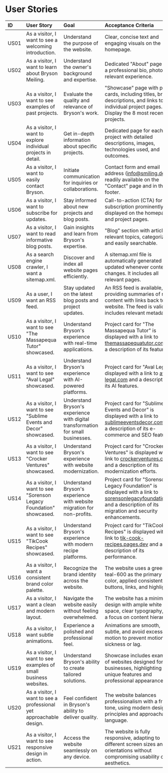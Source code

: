 # User Stories

| ID   | User Story                                                     | Goal                                                    | Acceptance Criteria                                                                                                                                   |
| :----- | :------------------------------------------------------------- | :------------------------------------------------------ | :---------------------------------------------------------------------------------------------------------------------------------------------------- |
| US01 | As a visitor, I want to see a welcoming introduction.          | Understand the purpose of the website.                  | Clear, concise text and engaging visuals on the homepage.                                                                                             |
| US02 | As a visitor, I want to learn about Bryson Meiling.            | Understand the owner's background and expertise.        | Dedicated "About" page with a professional bio, photo, and relevant experience.                                                                       |
| US03 | As a visitor, I want to see examples of past projects.         | Evaluate the quality and relevance of Bryson's work.    | "Showcase" page with project cards, including titles, brief descriptions, and links to individual project pages.  Display the 8 most recent projects. |
| US04 | As a visitor, I want to explore individual projects in detail. | Get in-depth information about specific projects.       | Dedicated page for each project with detailed descriptions, images, technologies used, and outcomes.                                                  |
| US05 | As a visitor, I want to easily contact Bryson.                 | Initiate communication for inquiries or collaborations. | Contact form and email address (<info@smiling.dev>) readily available on the "Contact" page and in the footer.                                        |
| US06 | As a visitor, I want to subscribe for updates.                 | Stay informed about new projects and blog posts.        | Call-to-action (CTA) for email subscription prominently displayed on the homepage and project pages.                                                  |
| US07 | As a visitor, I want to read informative blog posts.           | Gain insights and learn from Bryson's expertise.        | "Blog" section with articles on relevant topics, categorized and easily searchable.                                                                   |
| US08 | As a search engine crawler, I want a sitemap.xml.              | Discover and index all website pages efficiently.       | A sitemap.xml file is automatically generated and updated whenever content changes. It includes all relevant pages.                                    |
| US09 | As a user, I want an RSS feed.                                 | Stay updated on the latest blog posts and project updates. | An RSS feed is available, providing summaries of new content with links back to the website.  The feed is valid and includes relevant metadata.       |
| US10 | As a visitor, I want to see "The Massapequa Tutor" showcased. | Understand Bryson's experience with real-time applications. | Project card for "The Massapequa Tutor" is displayed with a link to [themassapequatutor.com](https://themassapequatutor.com) and a description of its features. |
| US11 | As a visitor, I want to see "Aval Legal" showcased.           | Understand Bryson's experience with AI-powered platforms.  | Project card for "Aval Legal" is displayed with a link to [aval-legal.com](https://aval-legal.com) and a description of its AI features.           |
| US12 | As a visitor, I want to see "Sublime Events and Decor" showcased. | Understand Bryson's experience with digital transformation for small businesses. | Project card for "Sublime Events and Decor" is displayed with a link to [sublimeeventsdecor.com](https://sublimeeventsdecor.com) and a description of its e-commerce and SEO features. |
| US13 | As a visitor, I want to see "Crocker Ventures" showcased.      | Understand Bryson's experience with website modernization. | Project card for "Crocker Ventures" is displayed with a link to [crockerventures.com](https://crockerventures.com) and a description of its modernization efforts. |
| US14 | As a visitor, I want to see "Sorenson Legacy Foundation" showcased. | Understand Bryson's experience with website migration for non-profits. | Project card for "Sorenson Legacy Foundation" is displayed with a link to [sorensonlegacyfoundation.org](https://sorensonlegacyfoundation.org) and a description of its migration and security enhancements. |
| US15 | As a visitor, I want to see "TikCook Recipes" showcased.       | Understand Bryson's experience with modern recipe platforms. | Project card for "TikCook Recipes" is displayed with a link to [tik-cook-recipes.pages.dev](https://tik-cook-recipes.pages.dev) and a description of its performance. |
| US16 | As a visitor, I want a consistent brand color palette.         | Recognize the brand identity across the website.        | The website uses a green teal-600 as the primary brand color, applied consistently to buttons, links, and highlights.                                  |
| US17 | As a visitor, I want a clean and modern layout.                | Navigate the website easily without feeling overwhelmed.| The website has a minimalist design with ample white space, clear typography, and a focus on content hierarchy.                                        |
| US18 | As a visitor, I want subtle animations.                       | Experience a polished and professional feel.            | Animations are smooth, subtle, and avoid excessive motion to prevent motion sickness or lag.                                                          |
| US19 | As a visitor, I want to see examples of small business websites.| Understand Bryson's ability to create tailored solutions.| Showcase includes examples of websites designed for small businesses, highlighting their unique features and professional appearance.                   |
| US20 | As a visitor, I want to see a professional yet approachable design.| Feel confident in Bryson's ability to deliver quality.   | The website balances professionalism with a friendly tone, using modern design principles and approachable language.                                   |
| US21 | As a visitor, I want to see responsive design in action.       | Access the website seamlessly on any device.            | The website is fully responsive, adapting to different screen sizes and orientations without compromising usability or aesthetics.                      |